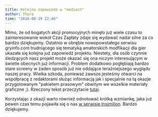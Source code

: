 ```yaml
---
title: Kolejna zapowiedź w "mediach"
author: Thoro
time: "2010-08-19 22:40"
---
```


Mimo, że od bogatych akcji promocyjnych minęło już wiele czasu to zainteresowanie wokół Czas Zapłaty zdaje się wydawać nadal silne za co bardzo dziękujemy. 
Ostatnio w obrębie nowopowstałego serwisu gryinfo.com trudniącego się tematyką amatorskich modfikacji dla gier ukazała się kolejna już zapowiedź projektu. 
Niestety, dla osób czynnie śledzących nasz projekt może okazać się ona niczym interesującym w świetle obecnych już informacji. 
Problem dodatkowo pogłębiają bardzo stare screeny w żaden sposób już nie oddające teraźniejszego wyglądu naszej pracy. 
Wielka szkoda, ponieważ zawsze jesteśmy otwarci na współpracę z redaktorami służąc informacją jak i specjalnie na tą okazje przygotowanym "pakietem prasowym" obwitym we wszelkie materiały graficzne ;). 
Rzeczony tekst przeczytacie [tutaj](https://mody.gryinfo.com/index.php?option=com_content&view=article&id=24:czas-zapaty-zapowied&catid=4:modyfikacje&Itemid=48).

Korzystając z okazji warto również odnotować krótką wzmiankę, jaka już pewen czas temu pojawiła się o nas [w serwisie Insimilion](https://crpg.iml.pl/?page=pokazwiesc&id=3717&light=czas%20zap%B3aty). Bardzo dziękujemy.